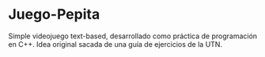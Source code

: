 # Juego-Pepita
Simple videojuego text-based, desarrollado como práctica de programación en C++. Idea original sacada de una guía de ejercicios de la UTN.
